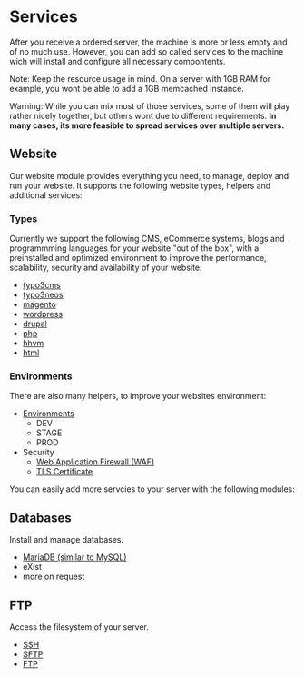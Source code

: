 # Services

After you receive a ordered server, the machine is more or less empty and of no much use. However, you can add so called services to the machine wich will install and configure all necessary compontents.

Note: Keep the resource usage in mind. On a server with 1GB RAM for example, you wont be able to add a 1GB memcached instance.

Warning: While you can mix most of those services, some of them will play rather nicely together, but others wont due to different requirements. **In many cases, its more feasible to spread services over multiple servers.**


## Website

Our website module provides everything you need, to manage, deploy and run your website.
It supports the following website types, helpers and additional services:


### Types

Currently we support the following CMS, eCommerce systems, blogs and programmming languages for your website "out of the box",
with a preinstalled and optimized environment to improve the performance, scalability, security and availability of your website:

* [typo3cms](services/website.md#typo3cms)
* [typo3neos](services/website.md#typo3neos)
* [magento](services/website.md#magento)
* [wordpress](services/website.md#wordpress)
* [drupal](services/website.md#drupal)
* [php](services/website.md#php)
* [hhvm](services/website.md#hhvm)
* [html](services/website.md#html)


### Environments

There are also many helpers, to improve your websites environment:

* [Environments](services/website.md#Environments)
    * DEV
    * STAGE
    * PROD
* Security
    * [Web Application Firewall (WAF)](services/website.md#Naxsi)
    * [TLS Certificate](services/website.md#TLS_Certificates)

You can easily add more servcies to your server with the following modules:


## Databases

Install and manage databases.

* [MariaDB (similar to MySQL)](services/database.md#mysql-mariadb)
* eXist
* more on request


## FTP

Access the filesystem of your server.

* [SSH](/server/access.md#SSH)
* [SFTP](/server/access.md#SFTP)
* [FTP](/services/ftp.md)


